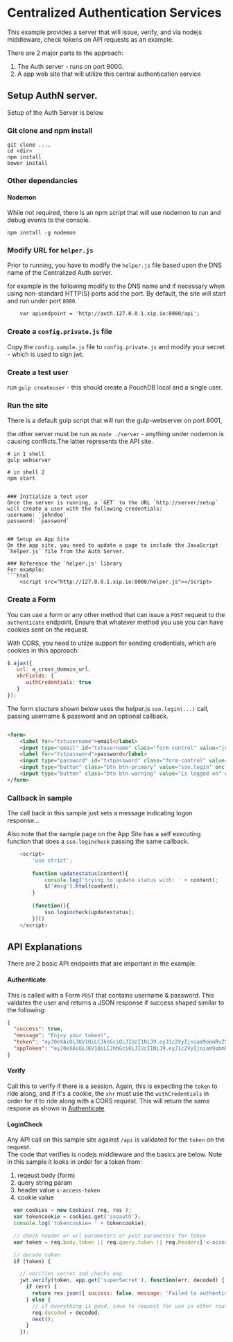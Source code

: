 # Centralized Authentication Services
This example provides a server that will issue, verify, and via nodejs middleware, check tokens on API requests as an example.

There are 2 major parts to the approach:

1. The Auth server - runs on port 8000.
2. A app web site that will utilize this central authentication service

## Setup AuthN server.
Setup of the Auth Server is below
### Git clone and npm install

```
git clone ....
cd <dir>
npm install
bower install
```

### Other dependancies
#### Nodemon
While not required, there is an npm script that will use nodemon to run and debug events to the console.

```
npm install -g nodemon

```

### Modify URL for `helper.js`
Prior to running, you have to modify the `helper.js` file based upon the DNS name of the Centralized Auth server.

for example in the following modify to the DNS name and if necessary when using non-standard HTTP(S) ports add the port.  By default, the site will start and run under port `8080`.
```html
	var apiendpoint = 'http://auth.127.0.0.1.xip.io:8080/api';
```

### Create a `config.private.js` file
Copy the `config.sample.js` file to `config.private.js` and modify your secret - which is used to sign jwt.


### Create a test user
run `gulp createuser` - this should create a PouchDB local and a single user.

### Run the site
There is a default gulp script that will run the gulp-webserver on port 8001, 

the other server must be run as `node ./server` - anything under nodemon is causing conflicts.The latter represents the API site.

```
# in 1 shell
gulp webserver

# in shell 2
npm start


### Initialize a test user
Once the server is running, a `GET` to the URL `http://server/setup` will create a user with the following credentials:
username: `johndoe`
password: `password`


## Setup an App Site
On the app site, you need to update a page to include the JavaScript `helper.js` file from the Auth Server.

### Reference the `helper.js' library
For example:
```html
	<script src="http://127.0.0.1.xip.io:8000/helper.js"></script>
```

### Create a Form 
You can use a form or any other method that can issue a `POST` request to the `authenticate` endpoint.  Ensure that whatever method you use you can have cookies sent on the request.

With CORS, you need to utiize support for sending credentials, which are cookies in this approach:

```javascript
$.ajax({
   url: a_cross_domain_url,
   xhrFields: {
      withCredentials: true
   }
});
```

The form stucture shown below uses the helper.js `sso.login(...)` call, passing username & password and an optional callback.
```html

<form>
	<label for="txtusername">email</label>
	<input type="email" id="txtusername" class="form-control" value="johndoe">
	<label for="txtpassword">password</label>
	<input type="password" id="txtpassword" class="form-control" value="password">
	<input type="button" class="btn btn-primary" value="sso.login" onclick="sso.login($('#txtusername').val(), $('#txtpassword').val(), updatestatus);">
	<input type="button" class="btn btn-warning" value="is logged on" onclick="sso.logincheck(updatestatus);">
</form>
```

### Callback in sample
The call back in this sample just sets a message indicating logon response... 

Also note that the sample page on the App Site has a self executing function that does a `sso.logincheck` passing the same callback.  

```javascript
	<script>
		'use strict';
		
		function updatestatus(content){
			console.log('trying to update status with: ' + content);
			$('#msg').html(content);
		}
		
		(function(){
			sso.logincheck(updatestatus);
		})()
	</script>
```


## API Explanations
There are 2 basic API endpoints that are important in the example.
#### Authenticate
This is called with a Form `POST` that contains username & password.  This valdates the user and returns a JSON response if success shaped similar to the following:

```json
{
  "success": true,
  "message": "Enjoy your token!",
  "token": "eyJ0eXAiOiJKV1QiLCJhbGciOiJIUzI1NiJ9.eyJ1c2VyIjoiam9obmRvZSIsInByaSI6eyJhcHBzIjpbImNocm9tZS1leHRlbnNpb246Ly9maGJqZ2JpZmxpbmpiZGdnZWhjZGRjYm5jZGRkb21vcCJdfSwiaWF0IjoxNDUwMzkyNzE4LCJleHAiOjE0NTAzOTQxNTgsImF1ZCI6ImxvY2FsaG9zdCIsImlzcyI6ImxvY2FsaG9zdCIsInN1YiI6ImpvaG5kb2UifQ.pst3KloGWsUS_UON77WhVAh6MmQAORv8Ah8vx73wEQY",
  "appToken": "eyJ0eXAiOiJKV1QiLCJhbGciOiJIUzI1NiJ9.eyJ1c2VyIjoiam9obmRvZSIsInByaSI6eyJzY29wZXMiOlsiYWRtaW4iLCJjb250cmlidXRvciJdfSwiaWF0IjoxNDUwMzkyNzE4LCJleHAiOjE0NTAzOTQxNTgsImF1ZCI6ImNocm9tZS1leHRlbnNpb246Ly9maGJqZ2JpZmxpbmpiZGdnZWhjZGRjYm5jZGRkb21vcCIsImlzcyI6ImxvY2FsaG9zdCIsInN1YiI6ImpvaG5kb2UifQ.3bPGUBkDy7SW4H8So-rOX-YQOmIs9TyffiLoAwtxknA"
}

```

#### Verify
Call this to verify if there is a session.  Again, this is expecting the `token` to ride along, and if it's a cookie, the `xhr` must use the `withCredentials` in order for it to ride along with a CORS request.
This will return the same respone as shown in [Authenticate](##Authenticate)

#### LoginCheck
Any API call on this sample site against `/api` is validated for the `token` on the request.  
The code that verifies is nodejs middleware and the basics are below.  Note in this sample it looks in order for a token from:

1.  reqeust body (form)
2.  query string param
3.  header value `x-access-token`
4.  cookie value

```javascript
  var cookies = new Cookies( req, res );
  var tokencookie = cookies.get('ssoauth');
  console.log('tokencookie= ' + tokencookie);

  // check header or url parameters or post parameters for token
  var token = req.body.token || req.query.token || req.headers['x-access-token']  || tokencookie;

  // decode token
  if (token) {

    // verifies secret and checks exp
    jwt.verify(token, app.get('superSecret'), function(err, decoded) {      
      if (err) {
        return res.json({ success: false, message: 'Failed to authenticate token.' });    
      } else {
        // if everything is good, save to request for use in other routes
        req.decoded = decoded;    
        next();
      }
    });
	
```
